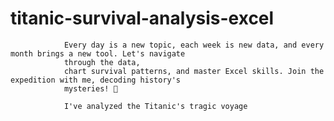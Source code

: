 # titanic-survival-analysis-excel
                Every day is a new topic, each week is new data, and every month brings a new tool. Let's navigate
                through the data,
                chart survival patterns, and master Excel skills. Join the expedition with me, decoding history's
                mysteries! 🌟

                I've analyzed the Titanic's tragic voyage
